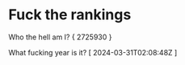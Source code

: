 # Fuck the rankings

Who the hell am I?
{ 2725930 }

What fucking year is it?
[ 2024-03-31T02:08:48Z ]
